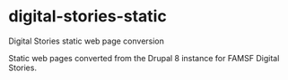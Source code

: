 # digital-stories-static
Digital Stories static web page conversion

Static web pages converted from the Drupal 8 instance for FAMSF Digital Stories.
